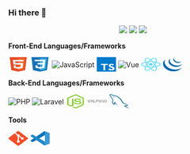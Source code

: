 ### Hi there 👋

 
<div align='center'style="display: inline_block">
  
   <img    height="150" src ="https://github-readme-stats.vercel.app/api?username=ricardotavaresit&show_icons=true&count_private=true&theme=darcula&hide_border=true&hide=issues,contribs">
  <img    height="150" src ="https://github-readme-stats.vercel.app/api/top-langs/?username=ricardotavaresit&layout=compact&hide_border=true&theme=darcula&langs_count=6&hide=jupyter%20notebook,tex,css,php">
  <img src ="https://github-readme-streak-stats.herokuapp.com?user=ricardotavaresit&theme=darcula&hide_border=true&background=FFFFFF00">

</div>


**Front-End Languages/Frameworks**

<div style="display: inline_block">
  
  <img align="center" alt="HTML 5" title="HTML 5" height="30" width="40" src="https://raw.githubusercontent.com/devicons/devicon/master/icons/html5/html5-original.svg">
  <img align="center" alt="CSS 3" title="CSS 3" height="30" width="40" src="https://github.com/devicons/devicon/blob/master/icons/css3/css3-original.svg">
  <img align="center" alt="JavaScript" title="JavaScript" height="30px" width="30" src="https://raw.githubusercontent.com/jmnote/z-icons/master/svg/javascript.svg">
  <img align="center" alt="Typescript" title="Typescript" height="30px" width="40" src="https://raw.githubusercontent.com/devicons/devicon/master/icons/typescript/typescript-plain.svg">
  
  <img align="center" alt="Vue" title="VueJS" height="30" width="40" src="https://vuejs.org/images/logo.png">
   <img align="center" alt="React" title="ReactJS" height="30" width="40" src="https://raw.githubusercontent.com/devicons/devicon/master/icons/react/react-original.svg">
 <img align="center" alt="jQuery" title="jQuery" height="30" width="40" src="https://raw.githubusercontent.com/devicons/devicon/master/icons/jquery/jquery-original.svg">
   
  
**Back-End Languages/Frameworks**

  <img align="center" alt="PHP" title="PHP" height="30" width="40" src="https://raw.githubusercontent.com/jmnote/z-icons/master/svg/php.svg">
  <img align="center" alt="Laravel" title="Laravel" height="30" width="40" src="https://laravel.com/img/logomark.min.svg">
  <img align="center" alt="Node" title="Node JS" height="30" width="40" src="https://raw.githubusercontent.com/devicons/devicon/master/icons/nodejs/nodejs-original.svg"> 
  <img align="center" alt="Express" title="Express" height="30" width="40" src="https://raw.githubusercontent.com/devicons/devicon/master/icons/express/express-original-wordmark.svg">
  <img align="center" alt="MySql" title="MySQL" height="30" width="40" src="https://raw.githubusercontent.com/devicons/devicon/master/icons/mysql/mysql-original.svg">


  **Tools**
  
  <img align="center" alt="Git" title="Git" height="30" width="40" src="https://raw.githubusercontent.com/devicons/devicon/master/icons/git/git-original.svg">
  <img align="center" alt="Visual Studio Code" title="VSCode" height="30" width="40" src="https://raw.githubusercontent.com/devicons/devicon/master/icons/vscode/vscode-original.svg">
</div>
 

